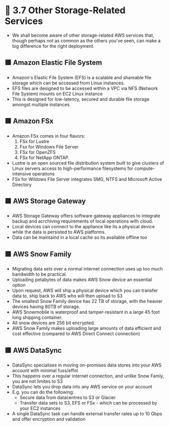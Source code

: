 <link href="../../../style.css" rel="stylesheet"></link>

# 🧠 3.7 Other Storage-Related Services
* We shall become aware of other storage-related AWS services that, though perhaps not as common as the others you've seen, can make a big difference for the right deployment.

## 🟥 Amazon Elastic File System
* Amazon's Elastic File System (EFS) is a scalable and shareable file storage which can be accessed from Linux instances.
* EFS files are designed to be accessed within a VPC via NFS (Network File System) mounts on EC2 Linux instance
* This is designed for low-latency, secured and durable file storage amongst multiple instances

## 🟥 Amazon FSx
* Amazon FSx comes in four flavors:
  1. FSx for Lustre
  2. Fsx for Windows File Server
  3. FSx for OpenZFS
  4. FSx for NetApp ONTAP.
* Lustre is an open sourced file distribution system built to give clusters of Linux servers access to high-performance filesystems for compute-intensive operations
* FSx for Wildows File Server integrates SMG, NTFS and Microsoft Active Directory

## 🟥 AWS Storage Gateway
* AWS Storage Gateway offers software gateway appliances to integrate backup and acrchiving requirements of local operations with cloud.
* Local devices can connect to the appliance like its a physical device while the data is persisted to AWS platforms.
* Data can be maintaind in a local cache so its available offline too

## 🟥 AWS Snow Family
* Migrating data sets over a normal internet connection uses up too much bandwidth to be practical.
* Uploading petabytes of data makes AWS Snow device an essential option
* Upon request, AWS will ship a physical device which you can transfer data to, ship back to AWS who will then upload to S3
* The smallest Snow Family device has 22 TB of storage, with the heavier devices having 80TB of storage.
* AWS Snowmobile is waterproof and tamper-resistant in a large 45 foot long shipping container.
* All snow devices are 256 bit encrypted.
* AWS Snow Family makes uploading large amounts of data efficient and cost effective (compared to AWS Direct Connect connection)

## 🟥 AWS DataSync
* DataSync specialises in moving on-promises data stores into your AWS account with minimal fuss/effot
* This happens over a regular internet connection, and unlike Snow Famiy, you are not limites to S3
* DataSync lets you drop data into any AWS service on your account
* E.g. you can do the following:
  * Secure data from datacentres to S3 or Glacier
  * Transfer data sets to S3, EFS or FSx - which can be processed by your EC2 instances
* A single DataSync task can handle external transfer rates up to 10 Gbps and offer encryption and validation